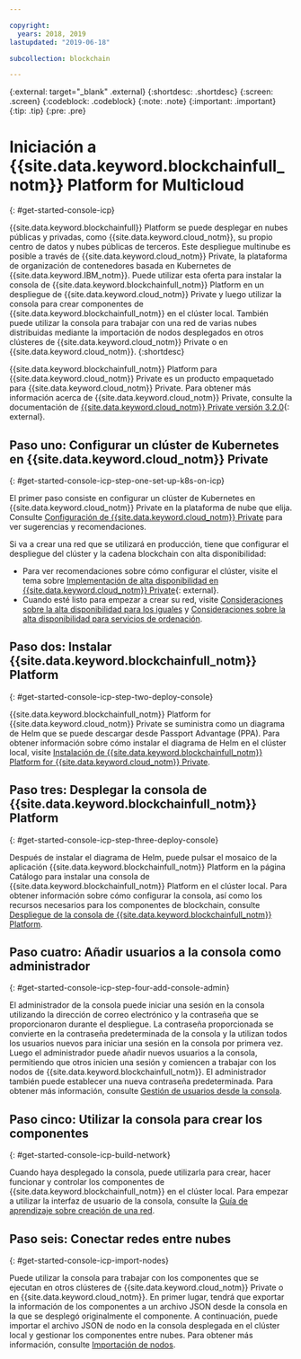 ```yaml
---

copyright:
  years: 2018, 2019
lastupdated: "2019-06-18"

subcollection: blockchain

---
```


{:external: target="_blank" .external}
{:shortdesc: .shortdesc}
{:screen: .screen}
{:codeblock: .codeblock}
{:note: .note}
{:important: .important}
{:tip: .tip}
{:pre: .pre}

# Iniciación a {{site.data.keyword.blockchainfull_notm}} Platform for Multicloud
{: #get-started-console-icp}

{{site.data.keyword.blockchainfull}} Platform se puede desplegar en nubes públicas y privadas, como {{site.data.keyword.cloud_notm}}, su propio centro de datos y nubes públicas de terceros. Este despliegue multinube es posible a través de {{site.data.keyword.cloud_notm}} Private, la plataforma de organización de contenedores basada en Kubernetes de {{site.data.keyword.IBM_notm}}. Puede utilizar esta oferta para instalar la consola de {{site.data.keyword.blockchainfull_notm}} Platform en un despliegue de {{site.data.keyword.cloud_notm}} Private y luego utilizar la consola para crear componentes de {{site.data.keyword.blockchainfull_notm}} en el clúster local. También puede utilizar la consola para trabajar con una red de varias nubes distribuidas mediante la importación de nodos desplegados en otros clústeres de {{site.data.keyword.cloud_notm}} Private o en {{site.data.keyword.cloud_notm}}.
{:shortdesc}

{{site.data.keyword.blockchainfull_notm}} Platform para {{site.data.keyword.cloud_notm}} Private es un producto empaquetado para {{site.data.keyword.cloud_notm}} Private. Para obtener más información acerca de {{site.data.keyword.cloud_notm}} Private, consulte la documentación de [{{site.data.keyword.cloud_notm}} Private versión 3.2.0](https://www.ibm.com/support/knowledgecenter/SSBS6K_3.2.0/kc_welcome_containers.html){: external}.

## Paso uno: Configurar un clúster de Kubernetes en {{site.data.keyword.cloud_notm}} Private
{: #get-started-console-icp-step-one-set-up-k8s-on-icp}

El primer paso consiste en configurar un clúster de Kubernetes en {{site.data.keyword.cloud_notm}} Private en la plataforma de nube que elija.
Consulte [Configuración de {{site.data.keyword.cloud_notm}} Private](/docs/services/blockchain/ICP_setup.html#icp-setup) para ver sugerencias y recomendaciones.

Si va a crear una red que se utilizará en producción, tiene que configurar el despliegue del clúster y la cadena blockchain con alta disponibilidad:

- Para ver recomendaciones sobre cómo configurar el clúster, visite el tema sobre [Implementación de alta disponibilidad en {{site.data.keyword.cloud_notm}} Private](https://www.ibm.com/cloud/garage/practices/manage/high-availability-ibm-cloud-private){: external}.
- Cuando esté listo para empezar a crear su red, visite [Consideraciones sobre la alta disponibilidad para los iguales](/docs/services/blockchain/ibp-console-ha.html#ibp-console-ha-peers) y [Consideraciones sobre la alta disponibilidad para servicios de ordenación](/docs/services/blockchain/ibp-console-ha.html#ibp-console-ha-ordering-service).

## Paso dos: Instalar {{site.data.keyword.blockchainfull_notm}} Platform
{: #get-started-console-icp-step-two-deploy-console}

{{site.data.keyword.blockchainfull_notm}} Platform for {{site.data.keyword.cloud_notm}} Private se suministra como un diagrama de Helm que se puede descargar desde Passport Advantage (PPA). Para obtener información sobre cómo instalar el diagrama de Helm en el clúster local, visite [Instalación de {{site.data.keyword.blockchainfull_notm}} Platform for {{site.data.keyword.cloud_notm}} Private](/docs/services/blockchain/howto/console-helm-install.html#console-helm-install).

## Paso tres: Desplegar la consola de {{site.data.keyword.blockchainfull_notm}} Platform
{: #get-started-console-icp-step-three-deploy-console}

Después de instalar el diagrama de Helm, puede pulsar el mosaico de la aplicación {{site.data.keyword.blockchainfull_notm}} Platform en la página Catálogo para instalar una consola de {{site.data.keyword.blockchainfull_notm}} Platform en el clúster local. Para obtener información sobre cómo configurar la consola, así como los recursos necesarios para los componentes de blockchain, consulte [Despliegue de la consola de {{site.data.keyword.blockchainfull_notm}} Platform](/docs/services/blockchain/howto/console-deploy-icp.html#console-deploy-icp).

## Paso cuatro: Añadir usuarios a la consola como administrador
{: #get-started-console-icp-step-four-add-console-admin}

El administrador de la consola puede iniciar una sesión en la consola utilizando la dirección de correo electrónico y la contraseña que se proporcionaron durante el despliegue. La contraseña proporcionada se convierte en la contraseña predeterminada de la consola y la utilizan todos los usuarios nuevos para iniciar una sesión en la consola por primera vez. Luego el administrador puede añadir nuevos usuarios a la consola, permitiendo que otros inicien una sesión y comiencen a trabajar con los nodos de {{site.data.keyword.blockchainfull_notm}}. El administrador también puede establecer una nueva contraseña predeterminada. Para obtener más información, consulte [Gestión de usuarios desde la consola](/docs/services/blockchain/howto/console-icp-manage.html#console-icp-manage-users).

## Paso cinco: Utilizar la consola para crear los componentes
{: #get-started-console-icp-build-network}

Cuando haya desplegado la consola, puede utilizarla para crear, hacer funcionar y controlar los componentes de {{site.data.keyword.blockchainfull_notm}} en el clúster local. Para empezar a utilizar la interfaz de usuario de la consola, consulte la [Guía de aprendizaje sobre creación de una red](/docs/services/blockchain/howto/ibp-console-build-network.html#ibp-console-build-network).

## Paso seis: Conectar redes entre nubes
{: #get-started-console-icp-import-nodes}

Puede utilizar la consola para trabajar con los componentes que se ejecutan en otros clústeres de {{site.data.keyword.cloud_notm}} Private o en {{site.data.keyword.cloud_notm}}. En primer lugar, tendrá que exportar la información de los componentes a un archivo JSON desde la consola en la que se desplegó originalmente el componente. A continuación, puede importar el archivo JSON de nodo en la consola desplegada en el clúster local y gestionar los componentes entre nubes. Para obtener más información, consulte [Importación de nodos](/docs/services/blockchain/howto/ibp-console-import-nodes.html#ibp-console-import-nodes).
